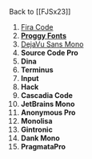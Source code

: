 Back to [[FJSx23]]

1. [Fira Code](https://fonts.google.com/specimen/Fira+Code?query=fira)
2. **[Proggy Fonts](http://www.proggyfonts.net/index.php?menu=download)**
3. [DejaVu Sans Mono](https://www.fontsquirrel.com/fonts/dejavu-sans-mono)
4. **Source Code Pro**
5. **Dina**
6. **Terminus**
7. **Input**
8. **Hack**
9. **Cascadia Code**
10. **JetBrains Mono**
11. **Anonymous Pro**
12. **Monolisa**
13. **Gintronic**
14. **Dank Mono**
15. **PragmataPro**